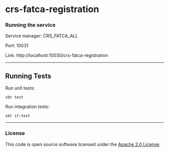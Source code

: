 
# crs-fatca-registration

### Running the service

Service manager: CRS_FATCA_ALL

Port: 10031

Link: http://localhost:10030/crs-fatca-registration

---

## Running Tests
Run unit tests:
```
sbt test
```

Run integration tests:
```
sbt it:test
```

---


### License

This code is open source software licensed under the [Apache 2.0 License]("http://www.apache.org/licenses/LICENSE-2.0.html").